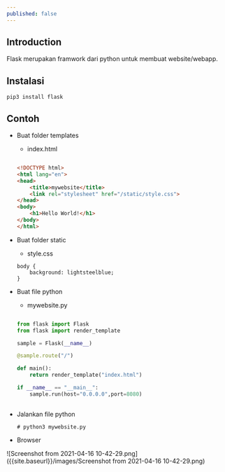 ```yaml
---
published: false
---
```

## Introduction
Flask merupakan framwork dari python untuk membuat website/webapp.

## Instalasi
```
pip3 install flask
```

## Contoh

- Buat folder templates
  - index.html
  ```html

  <!DOCTYPE html>
  <html lang="en">
  <head>
      <title>mywebsite</title>
      <link rel="stylesheet" href="/static/style.css">
  </head>
  <body>
      <h1>Hello World!</h1>
  </body>
  </html>

  ```
- Buat folder static
  - style.css
  
  ```
  body {
      background: lightsteelblue;
  }
  ```
  
- Buat file python
  - mywebsite.py
  
  ```python

  from flask import Flask 
  from flask import render_template 

  sample = Flask(__name__) 

  @sample.route("/") 

  def main(): 
      return render_template("index.html") 

  if __name__ == "__main__": 
      sample.run(host="0.0.0.0",port=8080)
    
  ```
  
- Jalankan file python
  ```
  # python3 mywebsite.py
  ```

- Browser

![Screenshot from 2021-04-16 10-42-29.png]({{site.baseurl}}/images/Screenshot from 2021-04-16 10-42-29.png)
